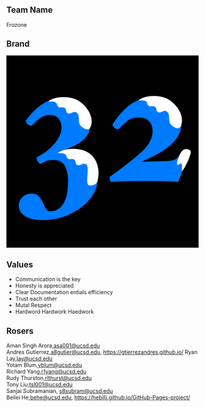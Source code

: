 ## Team Name
Frozone

## Brand
![img](branding/frozone32.png)

## Values
* Communication is the key
* Honesty is appreciated
* Clear Documentation entials efficiency
* Trust each other
* Mutal Respect
* Hardword Hardwork Haedwork

## Rosers
Aman Singh Arora,asa001@ucsd.edu\
Andres Gutierrez,a8gutier@ucsd.edu, https://gtierrezandres.github.io/
Ryan Lay,lay@ucsd.edu\
Yotam Blum,yblum@ucsd.edu\
Richard Yang,r1yang@ucsd.edu\
Rudy Thurston,rlthurst@ucsd.edu\
Tony Liu,tsl001@ucsd.edu\
Sanjai Subramanian, s8subram@ucsd.edu\
Beilei He,behe@ucsd.edu, https://hebilli.github.io/GitHub-Pages-project/
